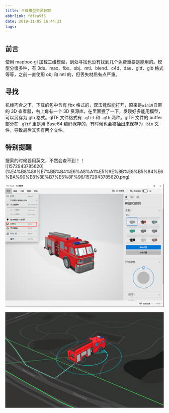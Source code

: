```yaml
---
title: 三维模型资源获取
abbrlink: fdfea9f5
date: 2019-11-05 16:44:31
tags:
---
```


## 前言

使用 mapbox-gl 加载三维模型，到处寻找也没有找到几个免费重要是能用的。模型分很多种，有 3ds、max、fbx、obj、mtl、blend、c4d、dae、gltf、glb 格式等等，之前一直使用 obj 和 mtl 的，但丢失材质有点严重。

## 寻找

<!--more-->

机缘巧合之下，下载的包中含有 fbx 格式的，双击竟然能打开，原来是`win10`自带的 3D 查看器，右上角有一个 3D 资源库，在里面搜了一下，发现好多能用模型，可以另存为 glb 格式。glTF 文件格式有 `.gltf` 和 `.glb` 两种。glTF 文件的 buffer 部分在 `.gltf` 里是用 Base64 编码保存的，有时候也会被抽出来保存为 `.bin` 文件，导致最后其实有两个文件。

## 特别提醒

<div class="note danger">搜索的时候要用英文，不然会查不到！！</div>
![1572943785620](%E4%B8%89%E7%BB%B4%E6%A8%A1%E5%9E%8B%E8%B5%84%E6%BA%90%E8%8E%B7%E5%8F%96/1572943785620.png)

![1572943854268](%E4%B8%89%E7%BB%B4%E6%A8%A1%E5%9E%8B%E8%B5%84%E6%BA%90%E8%8E%B7%E5%8F%96/1572943854268.png)

![1572944243616](%E4%B8%89%E7%BB%B4%E6%A8%A1%E5%9E%8B%E8%B5%84%E6%BA%90%E8%8E%B7%E5%8F%96/1572944243616.png)
